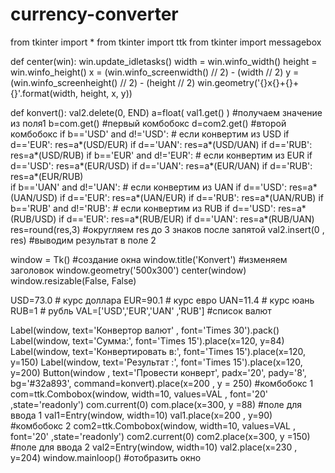 # currency-converter
from tkinter import *
from tkinter import ttk
from tkinter import messagebox

def center(win):
	win.update_idletasks()
	width = win.winfo_width()
	height = win.winfo_height()
	x = (win.winfo_screenwidth() // 2) - (width // 2)
	y = (win.winfo_screenheight() // 2) - (height // 2)
	win.geometry('{}x{}+{}+{}'.format(width, height, x, y))

def konvert():
	val2.delete(0, END)
	a=float( val1.get() ) #получаем значение из поля1 
	b=com.get() #первый комбобокс
	d=com2.get() #второй комбобокс
	if b=='USD' and d!='USD': # если конвертим из USD
		if d=='EUR': res=a*(USD/EUR)
		if d=='UAN': res=a*(USD/UAN)
		if d=='RUB': res=a*(USD/RUB)
	if b=='EUR' and d!='EUR': # если конвертим из EUR
		if d=='USD': res=a*(EUR/USD)
		if d=='UAN': res=a*(EUR/UAN)
		if d=='RUB': res=a*(EUR/RUB)		
	if b=='UAN' and d!='UAN': # если конвертим из UAN
		if d=='USD': res=a*(UAN/USD)
		if d=='EUR': res=a*(UAN/EUR)
		if d=='RUB': res=a*(UAN/RUB)
	if b=='RUB' and d!='RUB': # если конвертим из RUB
		if d=='USD': res=a*(RUB/USD)
		if d=='EUR': res=a*(RUB/EUR)
		if d=='UAN': res=a*(RUB/UAN)
	res=round(res,3) #округляем res до 3 знаков после запятой
	val2.insert(0 , res) #выводим результат в поле 2

	
window = Tk() #создание окна
window.title('Konvert') #изменяем заголовок
window.geometry('500x300')
center(window)
window.resizable(False, False)

USD=73.0 # курс доллара
EUR=90.1 # курс евро
UAN=11.4 # курс юань
RUB=1    # рубль
VAL=['USD','EUR','UAN' ,'RUB'] #список валют

Label(window, text='Конвертор валют' , font='Times 30').pack()
Label(window, text='Сумма:',   font='Times 15').place(x=120, y=84)
Label(window, text='Конвертировать в:', font='Times 15').place(x=120, y=150)
Label(window, text='Результат :', font='Times 15').place(x=120, y=200)
Button(window , text='Провести конверт', padx='20', pady='8', bg='#32a893', command=konvert).place(x=200 , y = 250)
#комбобокс 1
com=ttk.Combobox(window, width=10, values=VAL , font='20' ,state='readonly')
com.current(0)
com.place(x=300, y =88)
#поле для ввода 1
val1=Entry(window, width=10)
val1.place(x=200 , y=90)
#комбобокс 2
com2=ttk.Combobox(window, width=10, values=VAL , font='20' ,state='readonly')
com2.current(0)
com2.place(x=300, y =150)
#поле для ввода 2
val2=Entry(window, width=10)
val2.place(x=230 , y=204)
window.mainloop() #отобразить окно
